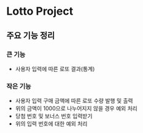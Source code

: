 # Lotto Project

## **주요 기능 정리**

### 큰 기능

- 사용자 입력에 따른 로또 결과(통계)

### 작은 기능

- 사용자 입력 구매 금액에 따른 로또 수량 발행 및 출력
- 위의 금액이 1000으로 나누어지지 않을 경우 예외 처리
- 당첨 번호 및 보너스 번호 입력받기
- 위의 입력 번호에 대한 예외 처리
